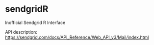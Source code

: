# sendgridR

Inofficial Sendgrid R Interface

API description: https://sendgrid.com/docs/API_Reference/Web_API_v3/Mail/index.html
